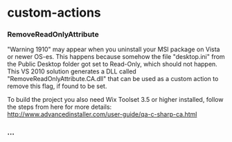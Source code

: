 custom-actions
==============

### RemoveReadOnlyAttribute ###


"Warning 1910" may appear when you uninstall your MSI package on Vista or newer OS-es. This happens because somehow the file "desktop.ini" from the Public Desktop folder got set to Read-Only, which should not happen. 
This VS 2010 solution generates a DLL called "RemoveReadOnlyAttribute.CA.dll" that can be used as a custom action to remove this flag, if found to be set. 

To build the project you also need Wix Toolset 3.5 or higher installed, follow the steps from here for more details: 
http://www.advancedinstaller.com/user-guide/qa-c-sharp-ca.html


### ... ###
